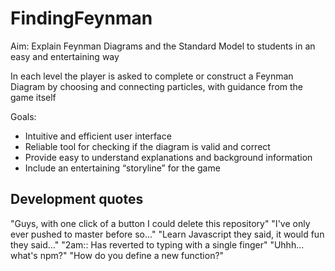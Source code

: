 # FindingFeynman

Aim: Explain Feynman Diagrams and the Standard Model to
students in an easy and entertaining way

In each level the player is asked to complete or construct a
Feynman Diagram by choosing and connecting particles, with
guidance from the game itself

Goals:
* Intuitive and efficient user interface
* Reliable tool for checking if the diagram is valid and correct
* Provide easy to understand explanations and background
information
* Include an entertaining “storyline” for the game


## Development quotes
"Guys, with one click of a button I could delete this repository"
"I've only ever pushed to master before so..."
"Learn Javascript they said, it would fun they said..."
"2am:: Has reverted to typing with a single finger"
"Uhhh... what's npm?"
"How do you define a new function?"